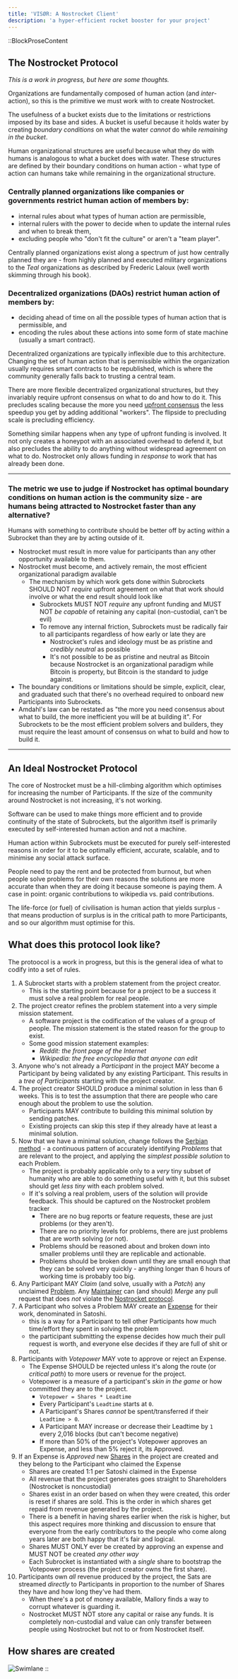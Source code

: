 ```yaml
---
title: 'VISØR: A Nostrocket Client'
description: 'a hyper-efficient rocket booster for your project'
---
```


::BlockProseContent
## The Nostrocket Protocol

*This is a work in progress, but here are some thoughts.*

Organizations are fundamentally composed of human action (and *inter*-action), so this is the primitive we must work with to create Nostrocket.

The usefulness of a bucket exists due to the limitations or restrictions imposed by its base and sides. A bucket is useful because it holds water by creating *boundary conditions* on what the water *cannot* do while *remaining in the bucket*.

Human organizational structures are useful because what they do with humans is analogous to what a bucket does with water. These structures are defined by their boundary conditions on human action - what type of action can humans take while remaining in the organizational structure.

### **Centrally planned** organizations like companies or governments restrict human action of members by:
* internal rules about what types of human action are permissible,
* internal rulers with the power to decide when to update the internal rules and when to break them,
* excluding people who "don't fit the culture" or aren't a "team player".

Centrally planned organizations exist along a spectrum of just how centrally planned they are - from highly planned and executed military organizations to the *Teal* organizations as described by Frederic Laloux (well worth skimming through his book).

### **Decentralized organizations** (DAOs) restrict human action of members by:
* deciding ahead of time on all the possible types of human action that is permissible, and
* encoding the rules about these actions into some form of state machine (usually a smart contract).

Decentralized organizations are typically inflexible due to this architecture. Changing the set of human action that is permissible within the organization usually requires smart contracts to be republished, which is where the community generally falls back to trusting a central team.

There are more flexible decentralized organizational structures, but they invariably require upfront consensus on what to do and how to do it. This precludes scaling because the more you need [upfront consensus](/mutexes) the less speedup you get by adding additional "workers". The flipside to precluding scale is precluding efficiency.

Something similar happens when any type of upfront funding is involved. It not only creates a honeypot with an associated overhead to defend it, but also precludes the ability to do anything without widespread agreement on what to do. Nostrocket only allows funding in *response* to work that has already been done.

* * * 

### The metric we use to judge if Nostrocket has optimal boundary conditions on human action is the **community size** - are humans being attracted to Nostrocket faster than any alternative?

Humans with something to contribute should be better off by acting *within* a Subrocket than they are by acting outside of it.
* Nostrocket must result in more value for participants than any other opportunity available to them.
* Nostrocket must become, and actively remain, the most efficient organizational paradigm available
  * The mechanism by which work gets done within Subrockets SHOULD NOT *require* upfront agreement on what that work should involve or what the end result should look like
    * Subrockets MUST NOT *require* any upfront funding and MUST NOT *be capable* of retaining any capital (non-custodial, can't be evil)
    * To remove any internal friction, Subrockets must be radically fair to all participants regardless of how early or late they are
        * Nostrocket's rules and ideology must be as pristine and *credibly neutral* as possible
        * It's not possible to be as pristine and neutral as Bitcoin because Nostrocket is an organizational paradigm while Bitcoin is property, but Bitcoin is the standard to judge against.
* The boundary conditions or limitations should be simple, explicit, clear, and graduated such that there's no overhead required to onboard new Participants into Subrockets.
* Amdahl's law can be restated as "the more you need consensus about what to build, the more inefficient you will be at building it". For Subrockets to be the most efficient problem solvers and builders, they must require the least amount of consensus on what to build and how to build it.

* * * 

## An Ideal Nostrocket Protocol

The core of Nostrocket must be a hill-climbing algorithm which optimises for increasing the number of Participants. If the size of the community around Nostrocket is not increasing, it's not working.

Software can be used to make things more efficient and to provide continuity of the state of Subrockets, but the algorithm itself is primarily executed by self-interested human action and not a machine.

Human action within Subrockets must be executed for purely self-interested reasons in order for it to be optimally efficient, accurate, scalable, and to minimise any social attack surface. 

People need to pay the rent and be protected from burnout, but when people solve problems for their own reasons the solutions are more accurate than when they are doing it because someone is paying them. A case in point: organic contributions to wikipedia vs. paid contributions.

The life-force (or fuel) of civilisation is human action that yields surplus - that means production of surplus is in the critical path to more Participants, and so our algorithm must optimise for this.

## What does this protocol look like?

The protoocol is a work in progress, but this is the general idea of what to codify into a set of rules.

1. A Subrocket starts with a problem statement from the project creator.
    * This is the starting point because for a project to be a success it must solve a real problem for real people.
2. The project creator refines the problem statement into a very simple mission statement. 
    * A software project is the codification of the values of a group of people. The mission statement is the stated reason for the group to exist.
    * Some good mission statement examples: 
        * *Reddit: the front page of the Internet*
        * *Wikipedia: the free encyclopedia that anyone can edit*
3. Anyone who's not already a *Participant* in the project MAY become a Participant by being validated by any existing Participant. This results in a *tree of Participants* starting with the project creator.
4. The project creator SHOULD produce a minimal solution in less than 6 weeks. This is to test the assumption that there are people who care enough about the problem to use the solution.
    * Participants MAY contribute to building this minimal solution by sending patches.
    * Existing projects can skip this step if they already have at least a minimal solution.
5. Now that we have a minimal solution, change follows the [Serbian method](#) - a continuous pattern of accurately identifying *Problems* that are relevant to the project, and applying the *simplest possible solution* to each Problem.
    * The project is probably applicable only to a *very* tiny subset of humanity who are able to do something useful with it, but this subset should get *less tiny* with each problem solved.
    * If it's solving a real problem, users of the solution will provide feedback. This should be captured on the Nostrocket problem tracker
        * There are no bug reports or feature requests, these are just problems (or they aren't).
        * There are no priority levels for problems, there are just problems that are worth solving (or not).
        * Problems should be reasoned about and broken down into smaller problems until they are replicable and actionable.
        * Problems should be broken down until they are small enough that they can be solved very quickly - anything longer than 6 hours of working time is probably too big. 
6. Any Participant MAY *Claim* (and solve, usually with a *Patch*) any unclaimed [Problem](#). Any [Maintainer](#) can (and should) *Merge* any pull request that does *not* violate the [Nostrocket protocol](#).
7. A Participant who solves a Problem MAY create an [Expense](#) for their work, denominated in Satoshi.
    * this is a way for a Participant to tell other Participants how much time/effort they spent in solving the problem
    * the participant submitting the expense decides how much their pull request is worth, and everyone else decides if they are full of shit or not.
8. Participants with *Votepower* MAY vote to approve or reject an Expense.
    * The Expense SHOULD be rejected unless it's along the route (or *critical path*) to more users or revenue for the project.
    * Votepower is a measure of a participant's *skin in the game* or how committed they are to the project.
        * `Votepower = Shares * Leadtime`
        * Every Participant's `Leadtime` starts at `0`.
        * A Participant's Shares *cannot* be spent/transferred if their `Leadtime > 0`.
        * A Participant MAY increase or decrease their Leadtime by `1` every 2,016 blocks (but can't become negative)
        * If more than 50% of the project's Votepower approves an Expense, and less than 5% reject it, its Approved.
9. If an Expense is *Approved* new [Shares](#) in the project are created and they belong to the Participant who claimed the Expense
     * Shares are created 1:1 per Satoshi claimed in the Expense
     * All revenue that the project generates goes straight to Shareholders (Nostrocket is noncustodial)
     * Shares exist in an order based on when they were created, this order is reset if shares are sold. This is the order in which shares get repaid from revenue generated by the project.
     * There is a benefit in having shares earlier when the risk is higher, but this aspect requires more thinking and discussion to ensure that everyone from the early contributors to the people who come along years later are both happy that it's fair and logical.
     * Shares MUST ONLY ever be created by approving an expense and MUST NOT be created *any other way*
     * Each Subrocket is instantiated with a *single* share to bootstrap the Votepower process (the project creator owns the first share).
10. Participants own *all* revenue produced by the project, the Sats are streamed *directly* to Participants in proportion to the number of Shares they have and how long they've had them.
     * When there's a pot of money available, Mallory finds a way to corrupt whatever is guarding it.
     * Nostrocket MUST NOT store any capital or raise any funds. It is completely non-custodial and value can only transfer between people using Nostrocket but not to or from Nostrocket itself.

## How shares are created
![Swimlane](/images/swimlane.png)
::